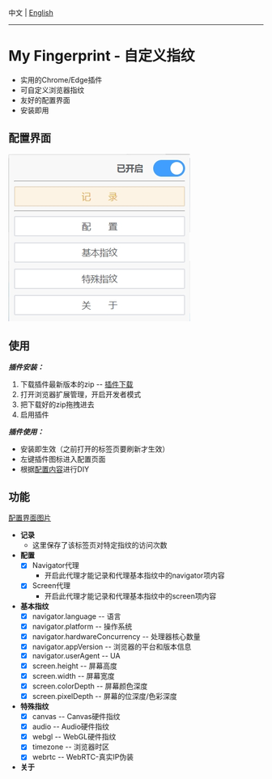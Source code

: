 
中文 | [English](./README_EN.md)

---

# My Fingerprint - 自定义指纹

- 实用的Chrome/Edge插件
- 可自定义浏览器指纹
- 友好的配置界面
- 安装即用

## 配置界面

![界面](/images/popup.jpg)

## 使用

***插件安装：***
1. 下载插件最新版本的zip -- [插件下载](https://github.com/omegaee/my-fingerprint/releases)
2. 打开浏览器扩展管理，开启开发者模式
3. 把下载好的zip拖拽进去
4. 启用插件

***插件使用：***
- 安装即生效（之前打开的标签页要刷新才生效）
- 左键插件图标进入配置页面
- 根据[配置内容](#功能)进行DIY

## 功能

[配置界面图片](#配置界面)

- **记录**
  - 这里保存了该标签页对特定指纹的访问次数
- **配置**
  - [x] Navigator代理
    - 开启此代理才能记录和代理基本指纹中的navigator项内容
  - [x] Screen代理
    - 开启此代理才能记录和代理基本指纹中的screen项内容
- **基本指纹**
  - [x] navigator.language -- 语言
  - [x] navigator.platform -- 操作系统
  - [x] navigator.hardwareConcurrency -- 处理器核心数量
  - [x] navigator.appVersion -- 浏览器的平台和版本信息
  - [x] navigator.userAgent -- UA
  - [x] screen.height -- 屏幕高度
  - [x] screen.width -- 屏幕宽度
  - [x] screen.colorDepth -- 屏幕颜色深度
  - [x] screen.pixelDepth -- 屏幕的位深度/色彩深度
- **特殊指纹**
  - [x] canvas -- Canvas硬件指纹
  - [x] audio -- Audio硬件指纹
  - [x] webgl -- WebGL硬件指纹
  - [x] timezone -- 浏览器时区
  - [x] webrtc -- WebRTC-真实IP伪装
- **关于**

